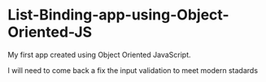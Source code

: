 # List-Binding-app-using-Object-Oriented-JS

My first app created using Object Oriented JavaScript.


I will need to come back a fix the input validation to meet modern stadards 
